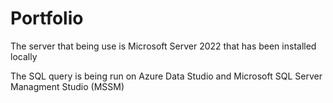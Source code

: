 # Portfolio

The server that being use is Microsoft Server 2022 that has been installed locally

The SQL query is being run on Azure Data Studio and Microsoft SQL Server Managment Studio (MSSM)
